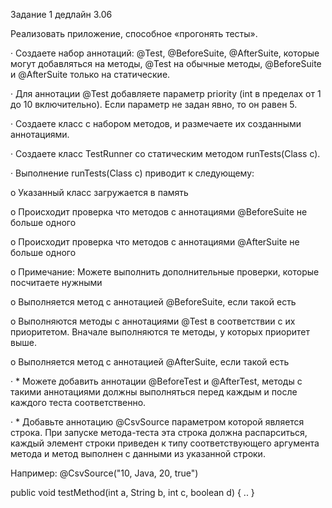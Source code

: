 Задание 1 дедлайн 3.06

Реализовать приложение, способное «прогонять тесты».

·        Создаете набор аннотаций: @Test, @BeforeSuite, @AfterSuite, которые могут добавляться на методы, @Test на обычные методы, @BeforeSuite и @AfterSuite только на статические.

·        Для аннотации @Test добавляете параметр priority (int в пределах от 1 до 10 включительно). Если параметр не задан явно, то он равен 5.

·        Создаете класс с набором методов, и размечаете их созданными аннотациями.

·        Создаете класс TestRunner со статическим методом runTests(Class c).

·        Выполнение runTests(Class c) приводит к следующему:

o   Указанный класс загружается в память

o   Происходит проверка что методов с аннотациями @BeforeSuite не больше одного

o   Происходит проверка что методов с аннотациями @AfterSuite не больше одного

o   Примечание: Можете выполнить дополнительные проверки, которые посчитаете нужными

o   Выполняется метод с аннотацией @BeforeSuite, если такой есть

o   Выполняются методы с аннотациями @Test в соответствии с их приоритетом. Вначале выполняются те методы, у которых приоритет выше.

o   Выполняется метод с аннотацией @AfterSuite, если такой есть

·        * Можете добавить аннотации @BeforeTest и @AfterTest, методы с такими аннотациями должны выполняться перед каждым и после каждого теста соответственно.

·        * Добавьте аннотацию @CsvSource параметром которой является строка. При запуске метода-теста эта строка должна распарситься, каждый элемент строки приведен к типу соответствующего аргумента метода и метод выполнен с данными из указанной строки.

Например: @CsvSource("10, Java, 20, true")

public void testMethod(int a, String b, int c, boolean d) { .. }